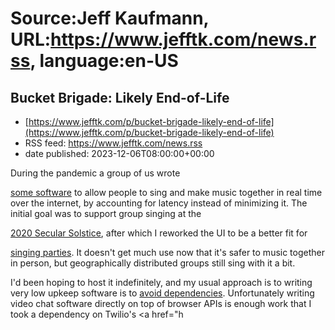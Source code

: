 # Source:Jeff Kaufmann, URL:https://www.jefftk.com/news.rss, language:en-US

## Bucket Brigade: Likely End-of-Life
 - [https://www.jefftk.com/p/bucket-brigade-likely-end-of-life](https://www.jefftk.com/p/bucket-brigade-likely-end-of-life)
 - RSS feed: https://www.jefftk.com/news.rss
 - date published: 2023-12-06T08:00:00+00:00

<p><span>

During the pandemic a group of us wrote </span>

<a href="https://echo.jefftk.com/">some software</a> to allow people to
sing and make music together in real time over the internet, by
accounting for latency instead of minimizing it.  The initial goal was
to support group singing at the 

<a href="https://www.jefftk.com/p/secular-solstice-2020">2020 Secular
Solstice</a>, after which I reworked the UI to be a better fit for 

<a href="https://www.jefftk.com/p/bucket-brigade-updates">singing parties</a>.  It doesn't get
much use now that it's safer to music together in person, but
geographically distributed groups still sing with it a bit.



<p>

I'd been hoping to host it indefinitely, and my usual approach is to
writing very low upkeep software is to <a href="https://www.jefftk.com/p/designing-low-upkeep-software">avoid dependencies</a>.
Unfortunately writing video chat software directly on top of browser
APIs is enough work that I took a dependency on Twilio's <a href="h

